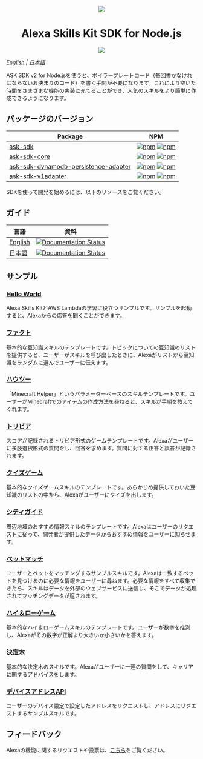 <p align="center">
  <img src="https://m.media-amazon.com/images/G/01/mobile-apps/dex/avs/docs/ux/branding/mark1._TTH_.png">
  <br/>
  <h1 align="center">Alexa Skills Kit SDK for Node.js</h1>
  <p align="center"><a href="https://travis-ci.org/alexa/alexa-skills-kit-sdk-for-nodejs"><img src="https://travis-ci.org/alexa/alexa-skills-kit-sdk-for-nodejs.svg?branch=2.0.x"></a></p>
</p>

*[English](https://github.com/alexa/alexa-skills-kit-sdk-for-nodejs/blob/2.0.x/README.md) | [日本語](https://github.com/alexa/alexa-skills-kit-sdk-for-nodejs/blob/2.0.x/README.ja.md)*

ASK SDK v2 for Node.jsを使うと、ボイラープレートコード（毎回書かなければならないお決まりのコード）を書く手間が不要になります。これにより空いた時間をさまざまな機能の実装に充てることができ、人気のスキルをより簡単に作成できるようになります。

## パッケージのバージョン

| Package       | NPM           |
| ------------- | ------------- |
|[ask-sdk](https://github.com/alexa/alexa-skills-kit-sdk-for-nodejs/tree/2.0.x/ask-sdk)| [![npm](https://img.shields.io/npm/v/ask-sdk.svg)](https://www.npmjs.com/package/ask-sdk) [![npm](https://img.shields.io/npm/dt/ask-sdk.svg)](https://www.npmjs.com/package/ask-sdk)|
|[ask-sdk-core](https://github.com/alexa/alexa-skills-kit-sdk-for-nodejs/tree/2.0.x/ask-sdk-core)| [![npm](https://img.shields.io/npm/v/ask-sdk-core.svg)](https://www.npmjs.com/package/ask-sdk-core) [![npm](https://img.shields.io/npm/dt/ask-sdk-core.svg)](https://www.npmjs.com/package/ask-sdk-core)|
|[ask-sdk-dynamodb-persistence-adapter](https://github.com/alexa/alexa-skills-kit-sdk-for-nodejs/tree/2.0.x/ask-sdk-dynamodb-persistence-adapter)| [![npm](https://img.shields.io/npm/v/ask-sdk-dynamodb-persistence-adapter.svg)](https://www.npmjs.com/package/ask-sdk-dynamodb-persistence-adapter) [![npm](https://img.shields.io/npm/dt/ask-sdk-dynamodb-persistence-adapter.svg)](https://www.npmjs.com/package/ask-sdk-dynamodb-persistence-adapter)|
|[ask-sdk-v1adapter](https://github.com/alexa/alexa-skills-kit-sdk-for-nodejs/tree/2.0.x/ask-sdk-v1adapter)|[![npm](https://img.shields.io/npm/v/ask-sdk-v1adapter.svg)](https://www.npmjs.com/package/ask-sdk-v1adapter) [![npm](https://img.shields.io/npm/dt/ask-sdk-v1adapter.svg)](https://www.npmjs.com/package/ask-sdk-v1adapter)|

SDKを使って開発を始めるには、以下のリソースをご覧ください。

## ガイド

| 言語 | 資料 |
| -------- | ------------- |
| [English](https://ask-sdk-for-nodejs.readthedocs.io/en/latest/) | [![Documentation Status](https://readthedocs.org/projects/ask-sdk-for-nodejs/badge/?version=latest)](https://ask-sdk-for-nodejs.readthedocs.io/en/latest/?badge=latest) |
| [日本語](https://ask-sdk-for-nodejs.readthedocs.io/ja/latest/) | [![Documentation Status](https://readthedocs.org/projects/ask-sdk-for-nodejs-japanese/badge/?version=latest)](https://ask-sdk-for-nodejs.readthedocs.io/ja/latest/?badge=latest) |

## サンプル

### [Hello World](https://github.com/alexa/skill-sample-nodejs-hello-world)
Alexa Skills KitとAWS Lambdaの学習に役立つサンプルです。サンプルを起動すると、Alexaからの応答を聞くことができます。

### [ファクト](https://github.com/alexa/skill-sample-nodejs-fact)
基本的な豆知識スキルのテンプレートです。トピックについての豆知識のリストを提供すると、ユーザーがスキルを呼び出したときに、Alexaがリストから豆知識をランダムに選んでユーザーに伝えます。

### [ハウツー](https://github.com/alexa/skill-sample-nodejs-howto)
「Minecraft Helper」というパラメーターベースのスキルテンプレートです。ユーザーがMinecraftでのアイテムの作成方法を尋ねると、スキルが手順を教えてくれます。

### [トリビア](https://github.com/alexa/skill-sample-nodejs-trivia)
スコアが記録されるトリビア形式のゲームテンプレートです。Alexaがユーザーに多肢選択形式の質問をし、回答を求めます。質問に対する正答と誤答が記録されます。

### [クイズゲーム](https://github.com/alexa/skill-sample-nodejs-quiz-game)
基本的なクイズゲームスキルのテンプレートです。あらかじめ提供しておいた豆知識のリストの中から、Alexaがユーザーにクイズを出します。

### [シティガイド](https://github.com/alexa/skill-sample-nodejs-city-guide)
周辺地域のおすすめ情報スキルのテンプレートです。Alexaはユーザーのリクエストに従って、開発者が提供したデータからおすすめ情報をユーザーに知らせます。

### [ペットマッチ](https://github.com/alexa/skill-sample-nodejs-petmatch)
ユーザーとペットをマッチングするサンプルスキルです。Alexaは一致するペットを見つけるのに必要な情報をユーザーに尋ねます。必要な情報をすべて収集できたら、スキルはデータを外部のウェブサービスに送信し、そこでデータが処理されてマッチングデータが返されます。

### [ハイ＆ローゲーム](https://github.com/alexa/skill-sample-nodejs-highlowgame)
基本的なハイ＆ローゲームスキルのテンプレートです。ユーザーが数字を推測し、Alexaがその数字が正解より大きいか小さいかを答えます。

### [決定木](https://github.com/alexa/skill-sample-nodejs-decision-tree)
基本的な決定木のスキルです。Alexaがユーザーに一連の質問をして、キャリアに関するアドバイスをします。

### [デバイスアドレスAPI](https://github.com/alexa/skill-sample-node-device-address-api)
ユーザーのデバイス設定で設定したアドレスをリクエストし、アドレスにリクエストするサンプルスキルです。

## フィードバック
Alexaの機能に関するリクエストや投票は、[こちら](https://alexa.uservoice.com/forums/906892-alexa-skills-developer-voice-and-vote)をご覧ください。
